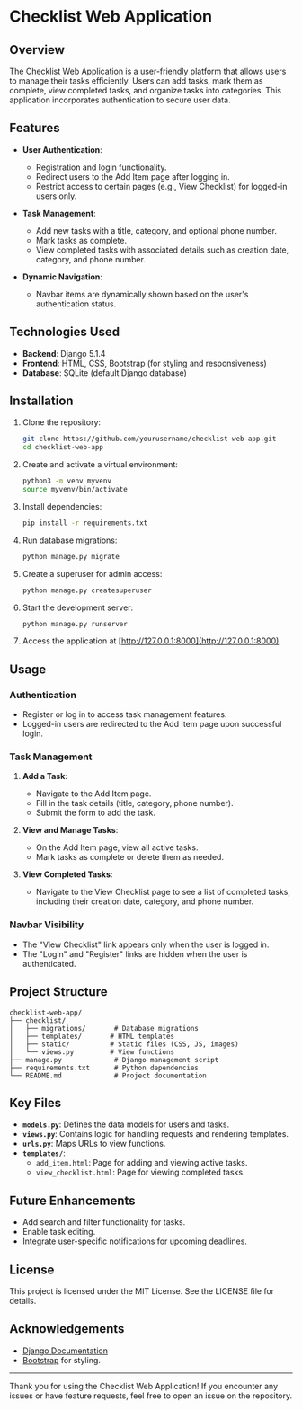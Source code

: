 # Checklist Web Application

## Overview
The Checklist Web Application is a user-friendly platform that allows users to manage their tasks efficiently. Users can add tasks, mark them as complete, view completed tasks, and organize tasks into categories. This application incorporates authentication to secure user data.

## Features
- **User Authentication**:
  - Registration and login functionality.
  - Redirect users to the Add Item page after logging in.
  - Restrict access to certain pages (e.g., View Checklist) for logged-in users only.

- **Task Management**:
  - Add new tasks with a title, category, and optional phone number.
  - Mark tasks as complete.
  - View completed tasks with associated details such as creation date, category, and phone number.

- **Dynamic Navigation**:
  - Navbar items are dynamically shown based on the user's authentication status.

## Technologies Used
- **Backend**: Django 5.1.4
- **Frontend**: HTML, CSS, Bootstrap (for styling and responsiveness)
- **Database**: SQLite (default Django database)

## Installation
1. Clone the repository:
   ```bash
   git clone https://github.com/yourusername/checklist-web-app.git
   cd checklist-web-app
   ```

2. Create and activate a virtual environment:
   ```bash
   python3 -m venv myvenv
   source myvenv/bin/activate
   ```

3. Install dependencies:
   ```bash
   pip install -r requirements.txt
   ```

4. Run database migrations:
   ```bash
   python manage.py migrate
   ```

5. Create a superuser for admin access:
   ```bash
   python manage.py createsuperuser
   ```

6. Start the development server:
   ```bash
   python manage.py runserver
   ```

7. Access the application at [http://127.0.0.1:8000](http://127.0.0.1:8000).

## Usage
### Authentication
- Register or log in to access task management features.
- Logged-in users are redirected to the Add Item page upon successful login.

### Task Management
1. **Add a Task**:
   - Navigate to the Add Item page.
   - Fill in the task details (title, category, phone number).
   - Submit the form to add the task.

2. **View and Manage Tasks**:
   - On the Add Item page, view all active tasks.
   - Mark tasks as complete or delete them as needed.

3. **View Completed Tasks**:
   - Navigate to the View Checklist page to see a list of completed tasks, including their creation date, category, and phone number.

### Navbar Visibility
- The "View Checklist" link appears only when the user is logged in.
- The "Login" and "Register" links are hidden when the user is authenticated.

## Project Structure
```
checklist-web-app/
├── checklist/
│   ├── migrations/       # Database migrations
│   ├── templates/       # HTML templates
│   ├── static/          # Static files (CSS, JS, images)
│   └── views.py         # View functions
├── manage.py             # Django management script
├── requirements.txt      # Python dependencies
└── README.md             # Project documentation
```

## Key Files
- **`models.py`**: Defines the data models for users and tasks.
- **`views.py`**: Contains logic for handling requests and rendering templates.
- **`urls.py`**: Maps URLs to view functions.
- **`templates/`**:
  - `add_item.html`: Page for adding and viewing active tasks.
  - `view_checklist.html`: Page for viewing completed tasks.

## Future Enhancements
- Add search and filter functionality for tasks.
- Enable task editing.
- Integrate user-specific notifications for upcoming deadlines.

## License
This project is licensed under the MIT License. See the LICENSE file for details.

## Acknowledgements
- [Django Documentation](https://docs.djangoproject.com/)
- [Bootstrap](https://getbootstrap.com/) for styling.

---

Thank you for using the Checklist Web Application! If you encounter any issues or have feature requests, feel free to open an issue on the repository.

